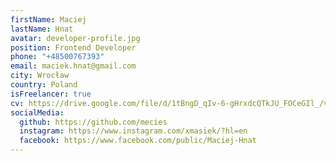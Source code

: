 ```yaml
---
firstName: Maciej
lastName: Hnat
avatar: developer-profile.jpg
position: Frontend Developer
phone: "+48500767393"
email: maciek.hnat@gmail.com
city: Wrocław
country: Poland
isFreelancer: true
cv: https://drive.google.com/file/d/1tBngD_qIv-6-gHrxdcQTkJU_FOCeGIl_/view?usp=sharing
socialMedia:
  github: https://github.com/mecies
  instagram: https://www.instagram.com/xmasiek/?hl=en
  facebook: https://www.facebook.com/public/Maciej-Hnat
---
```

